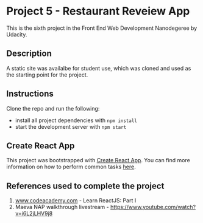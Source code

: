 # Project 5 - Restaurant Reveiew App

This is the sixth project in the Front End Web Development Nanodegeree by Udacity.

## Description

A static site was availalbe for student use, which was cloned and used as the starting point for the project.  

## Instructions

Clone the repo and run the following:
* install all project dependencies with `npm install`
* start the development server with `npm start`

## Create React App

This project was bootstrapped with [Create React App](https://github.com/facebookincubator/create-react-app). You can find more information on how to perform common tasks [here](https://github.com/facebookincubator/create-react-app/blob/master/packages/react-scripts/template/README.md).

## References used to complete the project

1. www.codeacademy.com  - Learn ReactJS: Part I
2. Maeva NAP walkthrough livestream - https://www.youtube.com/watch?v=i6L2jLHV9j8